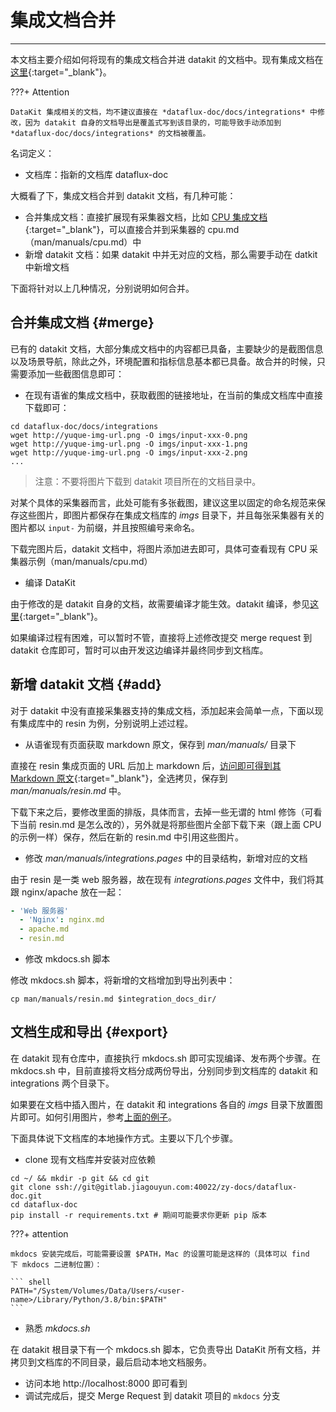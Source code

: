 <!-- This file required to translate to EN. -->
# 集成文档合并
---

本文档主要介绍如何将现有的集成文档合并进 datakit 的文档中。现有集成文档在[这里](https://www.yuque.com/dataflux/integrations){:target="_blank"}。

???+ Attention

    DataKit 集成相关的文档，均不建议直接在 *dataflux-doc/docs/integrations* 中修改，因为 datakit 自身的文档导出是覆盖式写到该目录的，可能导致手动添加到 *dataflux-doc/docs/integrations* 的文档被覆盖。

名词定义：

- 文档库：指新的文档库 dataflux-doc

大概看了下，集成文档合并到 datakit 文档，有几种可能：

- 合并集成文档：直接扩展现有采集器文档，比如 [CPU 集成文档](https://www.yuque.com/dataflux/integrations/fyiw75){:target="_blank"}，可以直接合并到采集器的 cpu.md （man/manuals/cpu.md）中
- 新增 datakit 文档：如果 datakit 中并无对应的文档，那么需要手动在 datkit 中新增文档

下面将针对以上几种情况，分别说明如何合并。

## 合并集成文档 {#merge}

已有的 datakit 文档，大部分集成文档中的内容都已具备，主要缺少的是截图信息以及场景导航，除此之外，环境配置和指标信息基本都已具备。故合并的时候，只需要添加一些截图信息即可：

- 在现有语雀的集成文档中，获取截图的链接地址，在当前的集成文档库中直接下载即可：

```shell
cd dataflux-doc/docs/integrations
wget http://yuque-img-url.png -O imgs/input-xxx-0.png
wget http://yuque-img-url.png -O imgs/input-xxx-1.png
wget http://yuque-img-url.png -O imgs/input-xxx-2.png
...
```

> 注意：不要将图片下载到 datakit 项目所在的文档目录中。

对某个具体的采集器而言，此处可能有多张截图，建议这里以固定的命名规范来保存这些图片，即图片都保存在集成文档库的 *imgs* 目录下，并且每张采集器有关的图片都以 `input-` 为前缀，并且按照编号来命名。

下载完图片后，datakit 文档中，将图片添加进去即可，具体可查看现有 CPU 采集器示例（man/manuals/cpu.md）

- 编译 DataKit

由于修改的是 datakit 自身的文档，故需要编译才能生效。datakit 编译，参见[这里](https://github.com/GuanceCloud/datakit/blob/github-mirror/README.zh_CN.md){:target="_blank"}。

如果编译过程有困难，可以暂时不管，直接将上述修改提交 merge request 到 datakit 仓库即可，暂时可以由开发这边编译并最终同步到文档库。

## 新增 datakit 文档 {#add}

对于 datakit 中没有直接采集器支持的集成文档，添加起来会简单一点，下面以现有集成库中的 resin 为例，分别说明上述过程。

- 从语雀现有页面获取 markdown 原文，保存到 *man/manuals/* 目录下

直接在 resin 集成页面的 URL 后加上 markdown 后，[访问即可得到其 Markdown 原文](https://www.yuque.com/dataflux/integrations/resin/markdown){:target="_blank"}，全选拷贝，保存到 *man/manuals/resin.md* 中。

下载下来之后，要修改里面的排版，具体而言，去掉一些无谓的 html 修饰（可看下当前 resin.md 是怎么改的），另外就是将那些图片全部下载下来（跟上面 CPU 的示例一样）保存，然后在新的 resin.md 中引用这些图片。

- 修改 *man/manuals/integrations.pages* 中的目录结构，新增对应的文档

由于 resin 是一类 web 服务器，故在现有 *integrations.pages* 文件中，我们将其跟 nginx/apache 放在一起：

```yaml
- 'Web 服务器'
  - 'Nginx': nginx.md
  - apache.md
  - resin.md
```

- 修改 mkdocs.sh 脚本

修改 mkdocs.sh 脚本，将新增的文档增加到导出列表中：

```
cp man/manuals/resin.md $integration_docs_dir/
```

## 文档生成和导出 {#export}

在 datakit 现有仓库中，直接执行 mkdocs.sh 即可实现编译、发布两个步骤。在 mkdocs.sh 中，目前直接将文档分成两份导出，分别同步到文档库的 datakit 和 integrations 两个目录下。

如果要在文档中插入图片，在 datakit 和 integrations 各自的 *imgs* 目录下放置图片即可。如何引用图片，参考[上面的例子](#merge)。

下面具体说下文档库的本地操作方式。主要以下几个步骤。

- clone 现有文档库并安装对应依赖

``` shell
cd ~/ && mkdir -p git && cd git
git clone ssh://git@gitlab.jiagouyun.com:40022/zy-docs/dataflux-doc.git
cd dataflux-doc
pip install -r requirements.txt # 期间可能要求你更新 pip 版本
```

???+ attention

    mkdocs 安装完成后，可能需要设置 $PATH，Mac 的设置可能是这样的（具体可以 find  下 mkdocs 二进制位置）：
    
    ``` shell
    PATH="/System/Volumes/Data/Users/<user-name>/Library/Python/3.8/bin:$PATH"
    ```
- 熟悉 *mkdocs.sh*

在 datakit 根目录下有一个 mkdocs.sh 脚本，它负责导出 DataKit 所有文档，并拷贝到文档库的不同目录，最后启动本地文档服务。

- 访问本地 http://localhost:8000 即可看到
- 调试完成后，提交 Merge Request 到 datakit 项目的 `mkdocs` 分支
